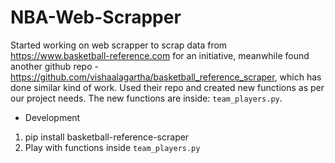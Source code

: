 # NBA-Web-Scrapper

Started working on web scrapper to scrap data from https://www.basketball-reference.com for an initiative, meanwhile found another github repo -
https://github.com/vishaalagartha/basketball_reference_scraper, which has done similar kind of work. Used their repo and created new functions as per our project needs. The new functions are inside: `team_players.py`.

- Development
1. pip install basketball-reference-scraper
2. Play with functions inside `team_players.py`
